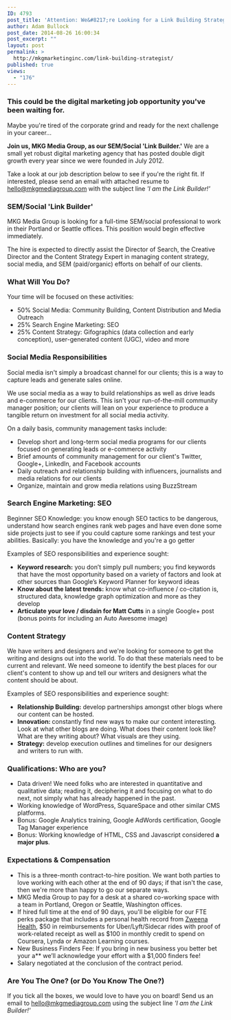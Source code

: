 ```yaml
---
ID: 4793
post_title: 'Attention: We&#8217;re Looking for a Link Building Strategist'
author: Adam Bullock
post_date: 2014-08-26 16:00:34
post_excerpt: ""
layout: post
permalink: >
  http://mkgmarketinginc.com/link-building-strategist/
published: true
views:
  - "176"
---
```

<h3>This could be the digital marketing job opportunity you've been waiting for.</h3>

<p>Maybe you're tired of the corporate grind and ready for the next challenge in your career...</p>

<p><strong>Join us, MKG Media Group, as our SEM/Social 'Link Builder.'</strong> We are a small yet robust digital marketing agency that has posted double digit growth every year since we were founded in July 2012.</p>

<p>Take a look at our job description below to see if you're the right fit. If interested, please send an email with attached resume to <a href="mailto:hello@mkgmediagroup.com">hello@mkgmediagroup.com</a> with the subject line <i>'I am the Link Builder!'</i></p>
<!--more-->

<h3>SEM/Social 'Link Builder'</h3>

<p>MKG Media Group is looking for a full-time SEM/social professional to work in their Portland or Seattle offices. This position would begin effective immediately.</p>

<p>The hire is expected to directly assist the Director of Search, the Creative Director and the Content Strategy Expert in managing content strategy, social media, and SEM (paid/organic) efforts on behalf of our clients.</p>

<h3>What Will You Do?</h3>

<p>Your time will be focused on these activities:</p>
<ul>
<li>50% Social Media: Community Building, Content Distribution and Media Outreach</li>
<li>25% Search Engine Marketing: SEO</li>
<li>25% Content Strategy: Gifographics (data collection and early conception), user-generated content (UGC), video and more</li>
</ul>


<h3>Social Media Responsibilities</h3>

<p>Social media isn't simply a broadcast channel for our clients; this is a way to capture leads and generate sales online.</p>

<p>We use social media as a way to build relationships as well as drive leads and e-commerce for our clients. This isn't your run-of-the-mill community manager position; our clients will lean on your experience to produce a tangible return on investment for all social media activity.</p>

<p>On a daily basis, community management tasks include:</p>
<ul>
<li>Develop short and long-term social media programs for our clients focused on generating leads or e-commerce activity</li>
<li>Brief amounts of community management for our client's Twitter, Google+, LinkedIn, and Facebook accounts</li>
<li>Daily outreach and relationship building with influencers, journalists and media relations for our clients</li>
<li>Organize, maintain and grow media relations using BuzzStream</li>
</ul>


<h3>Search Engine Marketing: SEO</h3>

<p>Beginner SEO Knowledge:</b> you know enough SEO tactics to be dangerous, understand how search engines rank web pages and have even done some side projects just to see if you could capture some rankings and test your abilities. Basically: you have the knowledge and you're a go getter


<p>Examples of SEO responsibilities and experience sought:</p>
<ul>
<li><strong>Keyword research:</strong> you don’t simply pull numbers; you find keywords that have the most opportunity based on a variety of factors and look at other sources than Google’s Keyword Planner for keyword ideas</li>
<li><strong>Know about the latest trends:</strong> know what co-influence / co-citation is, structured data, knowledge graph optimization and more as they develop</li>
<li><strong>Articulate your love / disdain for Matt Cutts</strong> in a single Google+ post (bonus points for including an Auto Awesome image)</li>
</ul>


<h3>Content Strategy</h3>

<p>We have writers and designers and we're looking for someone to get the writing and designs out into the world. To do that these materials need to be current and relevant. We need someone to identify the best places for our client's content to show up and tell our writers and designers what the content should be about.</p>

<p>Examples of SEO responsibilities and experience sought:</p>
<ul>
<li><strong>Relationship Building:</strong> develop partnerships amongst other blogs where our content can be hosted.</li>
<li><strong>Innovation: </strong> constantly find new ways to make our content interesting. Look at what other blogs are doing. What does their content look like? What are they writing about? What visuals are they using.</li>
<li><strong>Strategy:</strong> develop execution outlines and timelines for our designers and writers to run with.</li>
</ul>

<h3>Qualifications: Who are you?</h3>

<p>
<ul>
<li>Data driven! We need folks who are interested in quantitative and qualitative data; reading it, deciphering it and focusing on what to do next, not simply what has already happened in the past.</li>
<li>Working knowledge of WordPress, SquareSpace and other similar CMS platforms.</li>
<li>Bonus: Google Analytics training, Google AdWords certification, Google Tag Manager experience</li>
<li>Bonus: Working knowledge of HTML, CSS and Javascript considered <strong>a major plus</strong>.</li>
</ul>
</p>

<h3>Expectations &amp; Compensation</h3>
<ul>
<li>This is a three-month contract-to-hire position. We want both parties to love working with each other at the end of 90 days; if that isn't the case, then we're more than happy to go our separate ways.</li>
<li>MKG Media Group to pay for a desk at a shared co-working space with a team in Portland, Oregon or Seattle, Washington offices.</li>
<li>If hired full time at the end of 90 days, you'll be eligible for our FTE perks package that includes a personal health record from <a href="http://zweenahealth.com" target="_blank">Zweena Health</a>, $50 in reimbursements for Uber/Lyft/Sidecar rides with proof of work-related receipt as well as $100 in monthly credit to spend on Coursera, Lynda or Amazon Learning courses.</li>
<li>New Business Finders Fee: If you bring in new business you better bet your a** we’ll acknowledge your effort with a $1,000 finders fee!</li>
<li>Salary negotiated at the conclusion of the contract period.</li>
</ul>
</p>

<h3>Are You The One? (or Do You Know The One?)</h3>

<p>If you tick all the boxes, we would love to have you on board! Send us an email to <a href="mailto:hello@mkgmediagroup.com">hello@mkgmediagroup.com</a> using the subject line <i>'I am the Link Builder!'</i></p>